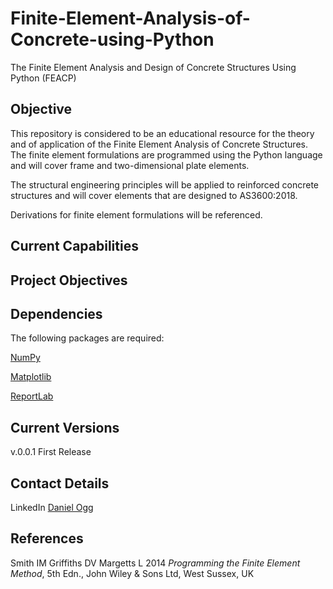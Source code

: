# Finite-Element-Analysis-of-Concrete-using-Python

The Finite Element Analysis and Design of Concrete Structures Using Python
(FEACP)

## Objective

This repository is considered to be an educational resource for the theory and
of application of the Finite Element Analysis of Concrete Structures. The
finite element formulations are programmed using the Python language and
will cover frame and two-dimensional plate elements.

The structural engineering principles will be applied to reinforced concrete
structures and will cover elements that are designed to AS3600:2018.

Derivations for finite element formulations will be referenced.

## Current Capabilities

## Project Objectives

## Dependencies

The following packages are required:

[NumPy](https://numpy.org/)

[Matplotlib](https://matplotlib.org/)

[ReportLab](https://www.reportlab.com/opensource/)

## Current Versions

v.0.0.1 First Release

## Contact Details
LinkedIn [Daniel Ogg](linkedin.com/in/danielogg)

## References

Smith IM Griffiths DV Margetts L 2014 *Programming the Finite Element Method*,
5th Edn., John Wiley & Sons Ltd, West Sussex, UK
